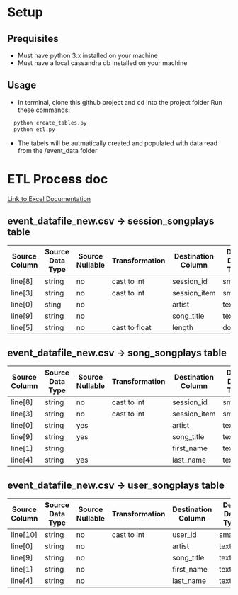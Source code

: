 # Setup
## Prequisites
   - Must have python 3.x installed on your machine
   - Must have a local cassandra db installed on your machine
  
## Usage
   - In terminal, clone this github project and cd into the project folder Run these commands:
``` bash
  python create_tables.py
  python etl.py
```
   - The tabels will be autmatically created and populated with data read from the /event_data folder

# ETL Process doc
[Link to Excel Documentation](https://drive.google.com/file/d/1_IZwSWhPAeW_wq6ALj1MqqDE287HL0ch/view?usp=sharing)

## event_datafile_new.csv -> session_songplays table
| Source Column                                 	| Source Data Type 	| Source Nullable 	| Transformation 	| Destination Column       	| Dest. Data Type                                               	| Dest. Nullable 	|
|---------------------------------------------------|------------------	|-----------------	|----------------	|--------------------------	|---------------------------------------------------------------	|----------------	|
| line[8]                                       	| string           	| no              	| cast to int    	| session_id               	| smallint                                                      	| no             	|
| line[3]                                       	| string           	| no              	| cast to int    	| session_item             	| smallint                                                      	| no             	|
| line[0]                                       	| sting            	| no              	|                	| artist                   	| text                                                          	| no             	|
| line[9]                                       	| string           	| no              	|                	| song_title               	| text                                                          	| no             	|
| line[5]                                       	| string           	| no              	| cast to float  	| length                   	| double                                                        	| no             	|

## event_datafile_new.csv -> song_songplays table

| Source Column                                 	| Source Data Type 	| Source Nullable 	| Transformation 	| Destination Column       	| Dest. Data Type                                               	| Dest. Nullable 	|
|---------------------------------------------------|------------------	|-----------------	|----------------	|--------------------------	|---------------------------------------------------------------	|----------------	|
| line[8]                                       	| string           	| no              	| cast to int    	| session_id               	| smallint                                                      	| NO             	|
| line[3]                                       	| string           	| no              	| cast to int    	| session_item             	| smallint                                                      	| NO             	|
| line[0]                                       	| string           	| yes             	|                	| artist                   	| text                                                          	| NO             	|
| line[9]                                       	| string           	| yes             	|                	| song_title               	| text                                                          	| NO             	|
| line[1]                                       	| string           	|                 	|                	| first_name               	| text                                                          	| NO             	|
| line[4]                                       	| string           	| yes             	|                	| last_name                	| text                                                          	| NO             	|

## event_datafile_new.csv -> user_songplays table

| Source Column                                 	| Source Data Type 	| Source Nullable 	| Transformation 	| Destination Column       	| Dest. Data Type                                               	| Dest. Nullable 	|
|---------------------------------------------------|------------------	|-----------------	|----------------	|--------------------------	|---------------------------------------------------------------	|----------------	|
| line[10]                                      	| string           	| no              	| cast to int    	| user_id                  	| smallint                                                      	| NO             	|
| line[0]                                       	| string           	| no              	|                	| artist                   	| text                                                          	| NO             	|
| line[9]                                       	| string           	| no              	|                	| song_title               	| text                                                          	| NO             	|
| line[1]                                       	| string           	| no              	|                	| first_name               	| text                                                          	| NO             	|
| line[4]                                       	| string           	| no              	|                	| last_name                	| text                                                          	| NO             	|
